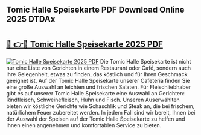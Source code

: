 ## Tomic Halle Speisekarte PDF Download Online 2025 DTDAx

# <h2><a href="http://gc8qkr.nevu.top/?p=Tomic+Halle+Speisekarte">🔗 👉🔴 Tomic Halle Speisekarte 2025 PDF</a></h2>

[![Tomic Halle Speisekarte 2025 PDF](https://i.imgur.com/dBaPXMq.png)](http://gc8qkr.nevu.top/?p=Tomic+Halle+Speisekarte)
Die Tomic Halle Speisekarte ist nicht nur eine Liste von Gerichten in einem Restaurant oder Café, sondern auch Ihre Gelegenheit, etwas zu finden, das köstlich und für Ihren Geschmack geeignet ist. Auf der Tomic Halle Speisekarte unserer Cafeteria finden Sie eine große Auswahl an leichten und frischen Salaten. Für Fleischliebhaber gibt es auf unserer Tomic Halle Speisekarte eine Auswahl an Gerichten: Rindfleisch, Schweinefleisch, Huhn und Fisch. Unseren Auserwählten bieten wir köstliche Gerichte wie Schaschlik und Steak an, die bei frischem, natürlichem Feuer zubereitet werden. In jedem Fall sind wir bereit, Ihnen bei der Auswahl der Speisen auf der Tomic Halle Speisekarte zu helfen und Ihnen einen angenehmen und komfortablen Service zu bieten.
